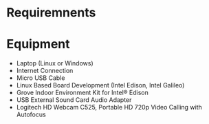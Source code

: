 # Requiremnents

# Equipment

- Laptop (Linux or Windows)
- Internet Connection
- Micro USB Cable
- Linux Based Board Development (Intel Edison, Intel Galileo)
- Grove Indoor Environment Kit for Intel® Edison
- USB External Sound Card Audio Adapter
- Logitech HD Webcam C525, Portable HD 720p Video Calling with Autofocus
